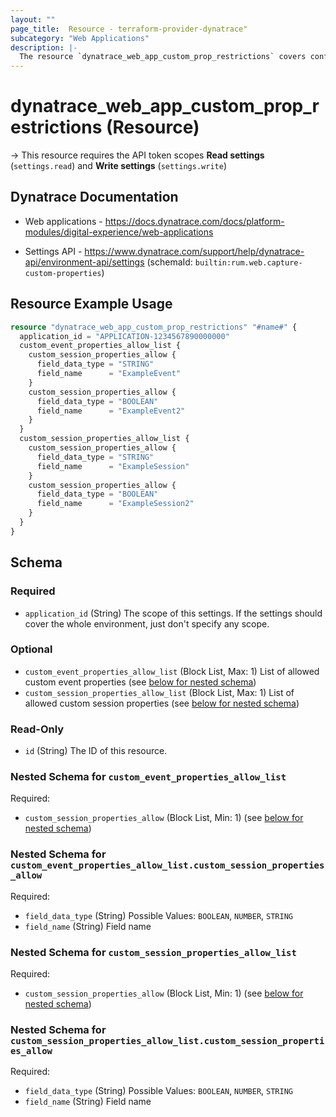 ```yaml
---
layout: ""
page_title:  Resource - terraform-provider-dynatrace"
subcategory: "Web Applications"
description: |-
  The resource `dynatrace_web_app_custom_prop_restrictions` covers configuration for custom properties capture restrictions
---
```


# dynatrace_web_app_custom_prop_restrictions (Resource)

-> This resource requires the API token scopes **Read settings** (`settings.read`) and **Write settings** (`settings.write`)

## Dynatrace Documentation

- Web applications - https://docs.dynatrace.com/docs/platform-modules/digital-experience/web-applications

- Settings API - https://www.dynatrace.com/support/help/dynatrace-api/environment-api/settings (schemaId: `builtin:rum.web.capture-custom-properties`)

## Resource Example Usage

```terraform
resource "dynatrace_web_app_custom_prop_restrictions" "#name#" {
  application_id = "APPLICATION-1234567890000000"
  custom_event_properties_allow_list {
    custom_session_properties_allow {
      field_data_type = "STRING"
      field_name      = "ExampleEvent"
    }
    custom_session_properties_allow {
      field_data_type = "BOOLEAN"
      field_name      = "ExampleEvent2"
    }
  }
  custom_session_properties_allow_list {
    custom_session_properties_allow {
      field_data_type = "STRING"
      field_name      = "ExampleSession"
    }
    custom_session_properties_allow {
      field_data_type = "BOOLEAN"
      field_name      = "ExampleSession2"
    }
  }
}
```

<!-- schema generated by tfplugindocs -->
## Schema

### Required

- `application_id` (String) The scope of this settings. If the settings should cover the whole environment, just don't specify any scope.

### Optional

- `custom_event_properties_allow_list` (Block List, Max: 1) List of allowed custom event properties (see [below for nested schema](#nestedblock--custom_event_properties_allow_list))
- `custom_session_properties_allow_list` (Block List, Max: 1) List of allowed custom session properties (see [below for nested schema](#nestedblock--custom_session_properties_allow_list))

### Read-Only

- `id` (String) The ID of this resource.

<a id="nestedblock--custom_event_properties_allow_list"></a>
### Nested Schema for `custom_event_properties_allow_list`

Required:

- `custom_session_properties_allow` (Block List, Min: 1) (see [below for nested schema](#nestedblock--custom_event_properties_allow_list--custom_session_properties_allow))

<a id="nestedblock--custom_event_properties_allow_list--custom_session_properties_allow"></a>
### Nested Schema for `custom_event_properties_allow_list.custom_session_properties_allow`

Required:

- `field_data_type` (String) Possible Values: `BOOLEAN`, `NUMBER`, `STRING`
- `field_name` (String) Field name



<a id="nestedblock--custom_session_properties_allow_list"></a>
### Nested Schema for `custom_session_properties_allow_list`

Required:

- `custom_session_properties_allow` (Block List, Min: 1) (see [below for nested schema](#nestedblock--custom_session_properties_allow_list--custom_session_properties_allow))

<a id="nestedblock--custom_session_properties_allow_list--custom_session_properties_allow"></a>
### Nested Schema for `custom_session_properties_allow_list.custom_session_properties_allow`

Required:

- `field_data_type` (String) Possible Values: `BOOLEAN`, `NUMBER`, `STRING`
- `field_name` (String) Field name
